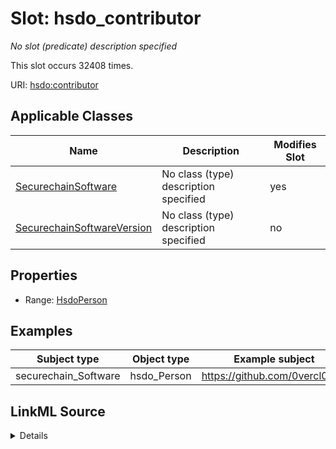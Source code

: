 

# Slot: hsdo_contributor


_No slot (predicate) description specified_






This slot occurs 32408 times.


URI: [hsdo:contributor](http://schema.org/contributor)



<!-- no inheritance hierarchy -->





## Applicable Classes

| Name | Description | Modifies Slot |
| --- | --- | --- |
| [SecurechainSoftware](../classes/SecurechainSoftware.md) | No class (type) description specified |  yes  |
| [SecurechainSoftwareVersion](../classes/SecurechainSoftwareVersion.md) | No class (type) description specified |  no  |







## Properties

* Range: [HsdoPerson](../classes/HsdoPerson.md)






## Examples

| Subject type | Object type | Example subject | Example object | Occurrences |
| --- | --- | --- | --- | --- |
| securechain_Software | hsdo_Person | https://github.com/0vercl0k/rp | https://github.com/0vercl0k | 32408 |




## LinkML Source

<details>

```yaml
name: hsdo_contributor
annotations:
  count:
    tag: count
    value: 32408
description: No slot (predicate) description specified
examples:
- object:
    example_object: https://github.com/0vercl0k
    example_object_type: hsdo_Person
    example_predicate: hsdo:contributor
    example_subject: https://github.com/0vercl0k/rp
    example_subject_type: securechain_Software
from_schema: secure-chain-kg
rank: 1000
slot_uri: hsdo:contributor
alias: hsdo_contributor
domain_of:
- securechain_Software
range: hsdo_Person

```
</details>